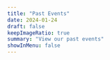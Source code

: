 ```yaml
---
title: "Past Events"
date: 2024-01-24
draft: false
keepImageRatio: true
summary: "View our past events"
showInMenu: false
---
```

